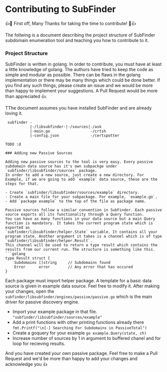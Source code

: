 # Contributing to SubFinder

:+1::tada: First off, Many Thanks for taking the time to contribute! :tada::+1:

The follwing is a document describing the project structure of SubFinder subdomain enumeration tool and teaching you how to contribute to it.

### Project Structure

SubFinder is written in golang. In order to contribute, you must have at least a little knowledge of golang. The authors have tried to keep the code as
simple and modular as possible. There can be flaws in the golang implementation or there may be many things which could be done better. If you find any such things, please
create an issue and we would be more than happy to implement your suggestions. A Pull Request would be more than appreciated :+1:.

TThe document assumes you have installed SubFinder and are already loving it. 

```
 subfinder -
           |-/libsubfinder-|-/sources|-/ask
           |-main.go                  -/crtsh
           |-config.json              -/certspotter
           
TODO :d

### Adding new Passive Sources

Adding new passive sources to the tool is very easy. Every passive subdomain data source has it's own subpackge under `subfinder/libsubfinder/sources` package. 
In order to add a new source, just create a new directory. For Example, if we are going to add `example` data source, these are the steps for that.

- Create `subfinder/libsubfinder/sources/example` directory.
- Create a main file for your subpackage. For example, `example.go`.
- Add `package example` to the top of the file as package name.

Passive sources follow a similar convention in SubFinder. Each passive source exports all its functionality through a Query function.
You can have as many functions in your data source but a main Query function is mandatory. It takes the current program state which is exported as
`subfinder/libsubfinder/helper.State` variable. It contains all your program state. Another argument it takes is a channel which is of type `subfinder/libsubfinder/helper.Result`. 
This channel will be used to return a type result which contains the results from our current run. The structure is something like this.
```golang
type Result struct {
    Subdomains []string     // Subdomains found
    Error      error        // Any error that has occured
}
```

Each package must import helper package. A template for a basic data source is given in example data source. Feel free to modify it.
After making your changes, open the `subfinder/libsubfinder/engines/passive/passive.go` which is the main driver for passive discovery engine.

- Import your example package in that file. `"subfinder/libsubfinder/sources/example"`
- Add a print functions with other printing functions already there `fmt.Printf("\n[-] Searching For Subdomains in PassiveTotal")`
- Create a goquery for your example `go example.Query(state, ch)`
- Increase number of sources by 1 in argument to buffered chanel and for loop for recieving results.

And you have created your own passive package.
Feel free to make a Pull Request and we'd be more than happy to add your changes and acknowledge you :+1:






